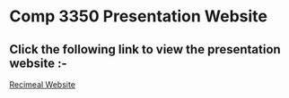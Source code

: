 # Comp 3350 Presentation Website

## Click the following link to view the presentation website :-
[Recimeal Website](https://cs-sahil.github.io/)

